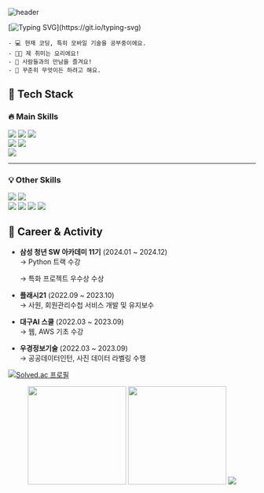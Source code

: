 ![header](https://capsule-render.vercel.app/api?type=waving&color=auto&height=200&section=header&text=Welcome%20to%20Jaebin's%20GitHub%20🌠&animation=twinkling&fontSize=35&fontAlignY=35&fontAlign=50&height=160)

[![Typing SVG](https://readme-typing-svg.demolab.com/?lines=반가워요👋;I'm+Ak-mong;)](https://git.io/typing-svg)
```
- 💻 현재 코딩, 특히 모바일 기술을 공부중이에요.
- 👨‍🍳 제 취미는 요리에요!
- 👥 사람들과의 만남을 즐겨요!
- 🐢 꾸준히 무엇이든 하려고 해요.
```
## 🚀 Tech Stack
### 🔥 **Main Skills**  
<div >
  <img src="https://img.shields.io/badge/Kotlin-0095D5?style=for-the-badge&logo=kotlin&logoColor=white">
  <img src="https://img.shields.io/badge/Jetpack Compose-4285F4?style=for-the-badge&logo=android&logoColor=white">
  <img src="https://img.shields.io/badge/Android-000000?style=for-the-badge&logo=Android&logoColor=white"></br>
  <img src="https://img.shields.io/badge/TypeScript-3178C6?style=for-the-badge&logo=typescript&logoColor=white">
  <img src="https://img.shields.io/badge/React-61DAFB?style=for-the-badge&logo=React&logoColor=white"></br>
  <img src="https://img.shields.io/badge/Python-3670A0?style=for-the-badge&logo=Python&logoColor=white">
</div>

---

### 💡 **Other Skills**  
<div>
  <img src="https://img.shields.io/badge/JavaScript-F7DF1E?style=for-the-badge&logo=javascript&logoColor=black">
  <img src="https://img.shields.io/badge/Django-092E20?style=for-the-badge&logo=django&logoColor=white"></br>
  <!-- <img src="https://img.shields.io/badge/java-%23ED8B00.svg?style=for-the-badge&logo=openjdk&logoColor=white"> -->
  <img src="https://img.shields.io/badge/Tailwind CSS-06B6D4?style=for-the-badge&logo=tailwindcss&logoColor=white">
  <img src="https://img.shields.io/badge/Git-F05032?style=for-the-badge&logo=git&logoColor=white">
  <img src="https://img.shields.io/badge/Jira-0052CC?style=for-the-badge&logo=jira&logoColor=white">
  <img src="https://img.shields.io/badge/Figma-F24E1E?style=for-the-badge&logo=figma&logoColor=white">
<!-- <img src="https://img.shields.io/badge/Zustand-FFB400?style=for-the-badge&logoColor=white"> -->
  <!-- <img src="https://img.shields.io/badge/WebSocket-000000?style=for-the-badge&logo=websocket&logoColor=white"> -->
  <!-- <img src="https://img.shields.io/badge/Vite-646CFF?style=for-the-badge&logo=vite&logoColor=white"> -->
  <!-- <img src="https://img.shields.io/badge/Next.js-000000?style=for-the-badge&logo=next.js&logoColor=white"> -->
  <!-- <img src="https://img.shields.io/badge/WebRTC-008000?style=for-the-badge&logo=webrtc&logoColor=white"> -->
  <!-- <img src="https://img.shields.io/badge/Three.js-000000?style=for-the-badge&logo=three.js&logoColor=white"> -->
  <!-- <img src="https://img.shields.io/badge/React Three Fiber-000000?style=for-the-badge&logo=three.js&logoColor=white"> -->
  <!-- <img src="https://img.shields.io/badge/MongoDB-47A248?style=for-the-badge&logo=mongodb&logoColor=white"> -->
  <!-- <img src="https://img.shields.io/badge/Mongoose-F04D35?style=for-the-badge&logo=mongodb&logoColor=black"> -->
  <!-- <img src="https://img.shields.io/badge/MySQL-4479A1?style=for-the-badge&logo=mysql&logoColor=white"> -->
  <!-- <img src="https://img.shields.io/badge/npm-CB3837?style=for-the-badge&logo=npm&logoColor=white"> -->
  <!-- <img src="https://img.shields.io/badge/Yarn-2C8EBB?style=for-the-badge&logo=yarn&logoColor=white"> -->
</div>

## 💼 Career & Activity
- **삼성 청년 SW 아카데미 11기** (2024.01 ~ 2024.12)  
  → Python 트랙 수강

  →  특화 프로젝트 우수상 수상  
- **플래시21** (2022.09 ~ 2023.10)  
   → 사원, 회원관리수첩 서비스 개발 및 유지보수
- **대구AI 스쿨** (2022.03 ~ 2023.09)  
   → 웹, AWS 기초 수강
- **우경정보기술** (2022.03 ~ 2023.09)  
   → 공공데이터인턴, 사진 데이터 라벨링 수행

[![Solved.ac 프로필](http://mazassumnida.wtf/api/v2/generate_badge?boj=akmong9)](https://solved.ac/akmong9)

<div align="center">
    <img src="https://github-readme-stats.vercel.app/api?username=Ak-mong&show_icons=true&theme=tokyonight&hide_border=true" height="200" />
    <img src="https://github-readme-stats.vercel.app/api/top-langs/?username=Ak-mong&theme=tokyonight&hide_border=true" height="200" />
    <img src="https://github-readme-activity-graph.vercel.app/graph?username=Ak-mong&theme=react-dark" />
</div>
<!--
**Ak-mong/Ak-mong** is a ✨ _special_ ✨ repository because its `README.md` (this file) appears on your GitHub profile.

Here are some ideas to get you started:

- 🔭 I’m currently working on ...
- 🌱 I’m currently learning ...
- 👯 I’m looking to collaborate on ...
- 🤔 I’m looking for help with ...
- 💬 Ask me about ...
- 📫 How to reach me: ...
- 😄 Pronouns: ...
- ⚡ Fun fact: ...
-->
